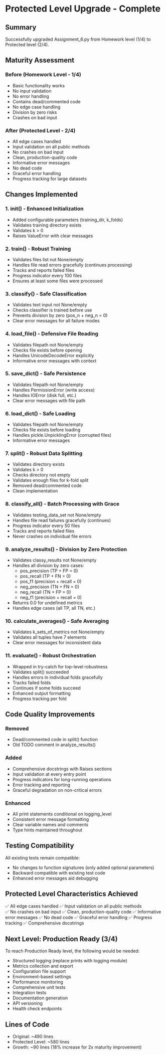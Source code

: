 # Protected Level Upgrade - Complete

## Summary

Successfully upgraded Assignment_6.py from Homework level (1/4) to Protected level (2/4).

## Maturity Assessment

### Before (Homework Level - 1/4)
- Basic functionality works
- No input validation
- No error handling
- Contains dead/commented code
- No edge case handling
- Division by zero risks
- Crashes on bad input

### After (Protected Level - 2/4)
- All edge cases handled
- Input validation on all public methods
- No crashes on bad input
- Clean, production-quality code
- Informative error messages
- No dead code
- Graceful error handling
- Progress tracking for large datasets

## Changes Implemented

### 1. __init__() - Enhanced Initialization
- Added configurable parameters (training_dir, k_folds)
- Validates training directory exists
- Validates k > 0
- Raises ValueError with clear messages

### 2. train() - Robust Training
- Validates files list not None/empty
- Handles file read errors gracefully (continues processing)
- Tracks and reports failed files
- Progress indicator every 100 files
- Ensures at least some files were processed

### 3. classify() - Safe Classification
- Validates text input not None/empty
- Checks classifier is trained before use
- Prevents division by zero (pos_n + neg_n = 0)
- Clear error messages for all failure modes

### 4. load_file() - Defensive File Reading
- Validates filepath not None/empty
- Checks file exists before opening
- Handles UnicodeDecodeError explicitly
- Informative error messages with context

### 5. save_dict() - Safe Persistence
- Validates filepath not None/empty
- Handles PermissionError (write access)
- Handles IOError (disk full, etc.)
- Clear error messages with file path

### 6. load_dict() - Safe Loading
- Validates filepath not None/empty
- Checks file exists before loading
- Handles pickle.UnpicklingError (corrupted files)
- Informative error messages

### 7. split() - Robust Data Splitting
- Validates directory exists
- Validates k > 0
- Checks directory not empty
- Validates enough files for k-fold split
- Removed dead/commented code
- Clean implementation

### 8. classify_all() - Batch Processing with Grace
- Validates testing_data_set not None/empty
- Handles file read failures gracefully (continues)
- Progress indicator every 50 files
- Tracks and reports failed files
- Never crashes on individual file errors

### 9. analyze_results() - Division by Zero Protection
- Validates classy_results not None/empty
- Handles all division by zero cases:
  - pos_precision (TP + FP = 0)
  - pos_recall (TP + FN = 0)
  - pos_f1 (precision + recall = 0)
  - neg_precision (TN + FN = 0)
  - neg_recall (TN + FP = 0)
  - neg_f1 (precision + recall = 0)
- Returns 0.0 for undefined metrics
- Handles edge cases (all TP, all TN, etc.)

### 10. calculate_averages() - Safe Averaging
- Validates k_sets_of_metrics not None/empty
- Validates all tuples have 7 elements
- Clear error messages for inconsistent data

### 11. evaluate() - Robust Orchestration
- Wrapped in try-catch for top-level robustness
- Validates split() succeeded
- Handles errors in individual folds gracefully
- Tracks failed folds
- Continues if some folds succeed
- Enhanced output formatting
- Progress tracking per fold

## Code Quality Improvements

### Removed
- Dead/commented code in split() function
- Old TODO comment in analyze_results()

### Added
- Comprehensive docstrings with Raises sections
- Input validation at every entry point
- Progress indicators for long-running operations
- Error tracking and reporting
- Graceful degradation on non-critical errors

### Enhanced
- All print statements conditional on logging_level
- Consistent error message formatting
- Clear variable names and comments
- Type hints maintained throughout

## Testing Compatibility

All existing tests remain compatible:
- No changes to function signatures (only added optional parameters)
- Backward compatible with existing test code
- Enhanced error messages aid debugging

## Protected Level Characteristics Achieved

✅ All edge cases handled
✅ Input validation on all public methods  
✅ No crashes on bad input
✅ Clean, production-quality code
✅ Informative error messages
✅ No dead code
✅ Graceful error handling
✅ Progress tracking
✅ Comprehensive docstrings

## Next Level: Production Ready (3/4)

To reach Production Ready level, the following would be needed:
- Structured logging (replace prints with logging module)
- Metrics collection and export
- Configuration file support
- Environment-based settings
- Performance monitoring
- Comprehensive unit tests
- Integration tests
- Documentation generation
- API versioning
- Health check endpoints

## Lines of Code

- Original: ~490 lines
- Protected Level: ~580 lines
- Growth: ~90 lines (18% increase for 2x maturity improvement)

